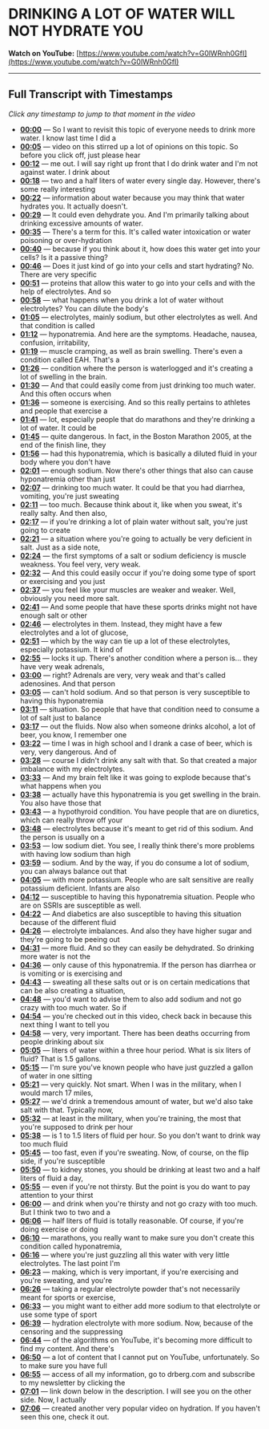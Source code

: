 # DRINKING A LOT OF WATER WILL NOT HYDRATE YOU

**Watch on YouTube:** [https://www.youtube.com/watch?v=G0lWRnh0GfI](https://www.youtube.com/watch?v=G0lWRnh0GfI)

---

## Full Transcript with Timestamps

*Click any timestamp to jump to that moment in the video*

- **[00:00](https://www.youtube.com/watch?v=G0lWRnh0GfI&t=0s)** — So I want to revisit this topic of everyone needs to drink more water. I know last time I did a
- **[00:05](https://www.youtube.com/watch?v=G0lWRnh0GfI&t=5s)** — video on this stirred up a lot of opinions on this topic. So before you click off, just please hear
- **[00:12](https://www.youtube.com/watch?v=G0lWRnh0GfI&t=12s)** — me out. I will say right up front that I do drink water and I'm not against water. I drink about
- **[00:18](https://www.youtube.com/watch?v=G0lWRnh0GfI&t=18s)** — two and a half liters of water every single day. However, there's some really interesting
- **[00:22](https://www.youtube.com/watch?v=G0lWRnh0GfI&t=22s)** — information about water because you may think that water hydrates you. It actually doesn't.
- **[00:29](https://www.youtube.com/watch?v=G0lWRnh0GfI&t=29s)** — It could even dehydrate you. And I'm primarily talking about drinking excessive amounts of water.
- **[00:35](https://www.youtube.com/watch?v=G0lWRnh0GfI&t=35s)** — There's a term for this. It's called water intoxication or water poisoning or over-hydration
- **[00:40](https://www.youtube.com/watch?v=G0lWRnh0GfI&t=40s)** — because if you think about it, how does this water get into your cells? Is it a passive thing?
- **[00:46](https://www.youtube.com/watch?v=G0lWRnh0GfI&t=46s)** — Does it just kind of go into your cells and start hydrating? No. There are very specific
- **[00:51](https://www.youtube.com/watch?v=G0lWRnh0GfI&t=51s)** — proteins that allow this water to go into your cells and with the help of electrolytes. And so
- **[00:58](https://www.youtube.com/watch?v=G0lWRnh0GfI&t=58s)** — what happens when you drink a lot of water without electrolytes? You can dilute the body's
- **[01:05](https://www.youtube.com/watch?v=G0lWRnh0GfI&t=65s)** — electrolytes, mainly sodium, but other electrolytes as well. And that condition is called
- **[01:12](https://www.youtube.com/watch?v=G0lWRnh0GfI&t=72s)** — hyponatremia. And here are the symptoms. Headache, nausea, confusion, irritability,
- **[01:19](https://www.youtube.com/watch?v=G0lWRnh0GfI&t=79s)** — muscle cramping, as well as brain swelling. There's even a condition called EAH. That's a
- **[01:26](https://www.youtube.com/watch?v=G0lWRnh0GfI&t=86s)** — condition where the person is waterlogged and it's creating a lot of swelling in the brain.
- **[01:30](https://www.youtube.com/watch?v=G0lWRnh0GfI&t=90s)** — And that could easily come from just drinking too much water. And this often occurs when
- **[01:36](https://www.youtube.com/watch?v=G0lWRnh0GfI&t=96s)** — someone is exercising. And so this really pertains to athletes and people that exercise a
- **[01:41](https://www.youtube.com/watch?v=G0lWRnh0GfI&t=101s)** — lot, especially people that do marathons and they're drinking a lot of water. It could be
- **[01:45](https://www.youtube.com/watch?v=G0lWRnh0GfI&t=105s)** — quite dangerous. In fact, in the Boston Marathon 2005, at the end of the finish line, they
- **[01:56](https://www.youtube.com/watch?v=G0lWRnh0GfI&t=116s)** — had this hyponatremia, which is basically a diluted fluid in your body where you don't have
- **[02:01](https://www.youtube.com/watch?v=G0lWRnh0GfI&t=121s)** — enough sodium. Now there's other things that also can cause hyponatremia other than just
- **[02:07](https://www.youtube.com/watch?v=G0lWRnh0GfI&t=127s)** — drinking too much water. It could be that you had diarrhea, vomiting, you're just sweating
- **[02:11](https://www.youtube.com/watch?v=G0lWRnh0GfI&t=131s)** — too much. Because think about it, like when you sweat, it's really salty. And then also,
- **[02:17](https://www.youtube.com/watch?v=G0lWRnh0GfI&t=137s)** — if you're drinking a lot of plain water without salt, you're just going to create
- **[02:21](https://www.youtube.com/watch?v=G0lWRnh0GfI&t=141s)** — a situation where you're going to actually be very deficient in salt. Just as a side note,
- **[02:24](https://www.youtube.com/watch?v=G0lWRnh0GfI&t=144s)** — the first symptoms of a salt or sodium deficiency is muscle weakness. You feel very, very weak.
- **[02:32](https://www.youtube.com/watch?v=G0lWRnh0GfI&t=152s)** — And this could easily occur if you're doing some type of sport or exercising and you just
- **[02:37](https://www.youtube.com/watch?v=G0lWRnh0GfI&t=157s)** — you feel like your muscles are weaker and weaker. Well, obviously you need more salt.
- **[02:41](https://www.youtube.com/watch?v=G0lWRnh0GfI&t=161s)** — And some people that have these sports drinks might not have enough salt or other
- **[02:46](https://www.youtube.com/watch?v=G0lWRnh0GfI&t=166s)** — electrolytes in them. Instead, they might have a few electrolytes and a lot of glucose,
- **[02:51](https://www.youtube.com/watch?v=G0lWRnh0GfI&t=171s)** — which by the way can tie up a lot of these electrolytes, especially potassium. It kind of
- **[02:55](https://www.youtube.com/watch?v=G0lWRnh0GfI&t=175s)** — locks it up. There's another condition where a person is... they have very weak adrenals,
- **[03:00](https://www.youtube.com/watch?v=G0lWRnh0GfI&t=180s)** — right? Adrenals are very, very weak and that's called adenosines. And that person
- **[03:05](https://www.youtube.com/watch?v=G0lWRnh0GfI&t=185s)** — can't hold sodium. And so that person is very susceptible to having this hyponatremia
- **[03:11](https://www.youtube.com/watch?v=G0lWRnh0GfI&t=191s)** — situation. So people that have that condition need to consume a lot of salt just to balance
- **[03:17](https://www.youtube.com/watch?v=G0lWRnh0GfI&t=197s)** — out the fluids. Now also when someone drinks alcohol, a lot of beer, you know, I remember one
- **[03:22](https://www.youtube.com/watch?v=G0lWRnh0GfI&t=202s)** — time I was in high school and I drank a case of beer, which is very, very dangerous. And of
- **[03:28](https://www.youtube.com/watch?v=G0lWRnh0GfI&t=208s)** — course I didn't drink any salt with that. So that created a major imbalance with my electrolytes.
- **[03:33](https://www.youtube.com/watch?v=G0lWRnh0GfI&t=213s)** — And my brain felt like it was going to explode because that's what happens when you
- **[03:38](https://www.youtube.com/watch?v=G0lWRnh0GfI&t=218s)** — actually have this hyponatremia is you get swelling in the brain. You also have those that
- **[03:43](https://www.youtube.com/watch?v=G0lWRnh0GfI&t=223s)** — a hypothyroid condition. You have people that are on diuretics, which can really throw off your
- **[03:48](https://www.youtube.com/watch?v=G0lWRnh0GfI&t=228s)** — electrolytes because it's meant to get rid of this sodium. And the person is usually on a
- **[03:53](https://www.youtube.com/watch?v=G0lWRnh0GfI&t=233s)** — low sodium diet. You see, I really think there's more problems with having low sodium than high
- **[03:59](https://www.youtube.com/watch?v=G0lWRnh0GfI&t=239s)** — sodium. And by the way, if you do consume a lot of sodium, you can always balance out that
- **[04:05](https://www.youtube.com/watch?v=G0lWRnh0GfI&t=245s)** — with more potassium. People who are salt sensitive are really potassium deficient. Infants are also
- **[04:12](https://www.youtube.com/watch?v=G0lWRnh0GfI&t=252s)** — susceptible to having this hyponatremia situation. People who are on SSRIs are susceptible as well.
- **[04:22](https://www.youtube.com/watch?v=G0lWRnh0GfI&t=262s)** — And diabetics are also susceptible to having this situation because of the different fluid
- **[04:26](https://www.youtube.com/watch?v=G0lWRnh0GfI&t=266s)** — electrolyte imbalances. And also they have higher sugar and they're going to be peeing out
- **[04:31](https://www.youtube.com/watch?v=G0lWRnh0GfI&t=271s)** — more fluid. And so they can easily be dehydrated. So drinking more water is not the
- **[04:36](https://www.youtube.com/watch?v=G0lWRnh0GfI&t=276s)** — only cause of this hyponatremia. If the person has diarrhea or is vomiting or is exercising and
- **[04:43](https://www.youtube.com/watch?v=G0lWRnh0GfI&t=283s)** — sweating all these salts out or is on certain medications that can be also creating a situation,
- **[04:48](https://www.youtube.com/watch?v=G0lWRnh0GfI&t=288s)** — you'd want to advise them to also add sodium and not go crazy with too much water. So if
- **[04:54](https://www.youtube.com/watch?v=G0lWRnh0GfI&t=294s)** — you're checked out in this video, check back in because this next thing I want to tell you
- **[04:58](https://www.youtube.com/watch?v=G0lWRnh0GfI&t=298s)** — very, very important. There has been deaths occurring from people drinking about six
- **[05:05](https://www.youtube.com/watch?v=G0lWRnh0GfI&t=305s)** — liters of water within a three hour period. What is six liters of fluid? That is 1.5 gallons.
- **[05:15](https://www.youtube.com/watch?v=G0lWRnh0GfI&t=315s)** — I'm sure you've known people who have just guzzled a gallon of water in one sitting
- **[05:21](https://www.youtube.com/watch?v=G0lWRnh0GfI&t=321s)** — very quickly. Not smart. When I was in the military, when I would march 17 miles,
- **[05:27](https://www.youtube.com/watch?v=G0lWRnh0GfI&t=327s)** — we'd drink a tremendous amount of water, but we'd also take salt with that. Typically now,
- **[05:32](https://www.youtube.com/watch?v=G0lWRnh0GfI&t=332s)** — at least in the military, when you're training, the most that you're supposed to drink per hour
- **[05:38](https://www.youtube.com/watch?v=G0lWRnh0GfI&t=338s)** — is 1 to 1.5 liters of fluid per hour. So you don't want to drink way too much fluid
- **[05:45](https://www.youtube.com/watch?v=G0lWRnh0GfI&t=345s)** — too fast, even if you're sweating. Now, of course, on the flip side, if you're susceptible
- **[05:50](https://www.youtube.com/watch?v=G0lWRnh0GfI&t=350s)** — to kidney stones, you should be drinking at least two and a half liters of fluid a day,
- **[05:55](https://www.youtube.com/watch?v=G0lWRnh0GfI&t=355s)** — even if you're not thirsty. But the point is you do want to pay attention to your thirst
- **[06:00](https://www.youtube.com/watch?v=G0lWRnh0GfI&t=360s)** — and drink when you're thirsty and not go crazy with too much. But I think two to two and a
- **[06:06](https://www.youtube.com/watch?v=G0lWRnh0GfI&t=366s)** — half liters of fluid is totally reasonable. Of course, if you're doing exercise or doing
- **[06:10](https://www.youtube.com/watch?v=G0lWRnh0GfI&t=370s)** — marathons, you really want to make sure you don't create this condition called hyponatremia,
- **[06:16](https://www.youtube.com/watch?v=G0lWRnh0GfI&t=376s)** — where you're just guzzling all this water with very little electrolytes. The last point I'm
- **[06:23](https://www.youtube.com/watch?v=G0lWRnh0GfI&t=383s)** — making, which is very important, if you're exercising and you're sweating, and you're
- **[06:26](https://www.youtube.com/watch?v=G0lWRnh0GfI&t=386s)** — taking a regular electrolyte powder that's not necessarily meant for sports or exercise,
- **[06:33](https://www.youtube.com/watch?v=G0lWRnh0GfI&t=393s)** — you might want to either add more sodium to that electrolyte or use some type of sport
- **[06:39](https://www.youtube.com/watch?v=G0lWRnh0GfI&t=399s)** — hydration electrolyte with more sodium. Now, because of the censoring and the suppressing
- **[06:44](https://www.youtube.com/watch?v=G0lWRnh0GfI&t=404s)** — of the algorithms on YouTube, it's becoming more difficult to find my content. And there's
- **[06:50](https://www.youtube.com/watch?v=G0lWRnh0GfI&t=410s)** — a lot of content that I cannot put on YouTube, unfortunately. So to make sure you have full
- **[06:55](https://www.youtube.com/watch?v=G0lWRnh0GfI&t=415s)** — access of all my information, go to drberg.com and subscribe to my newsletter by clicking the
- **[07:01](https://www.youtube.com/watch?v=G0lWRnh0GfI&t=421s)** — link down below in the description. I will see you on the other side. Now, I actually
- **[07:06](https://www.youtube.com/watch?v=G0lWRnh0GfI&t=426s)** — created another very popular video on hydration. If you haven't seen this one, check it out.
